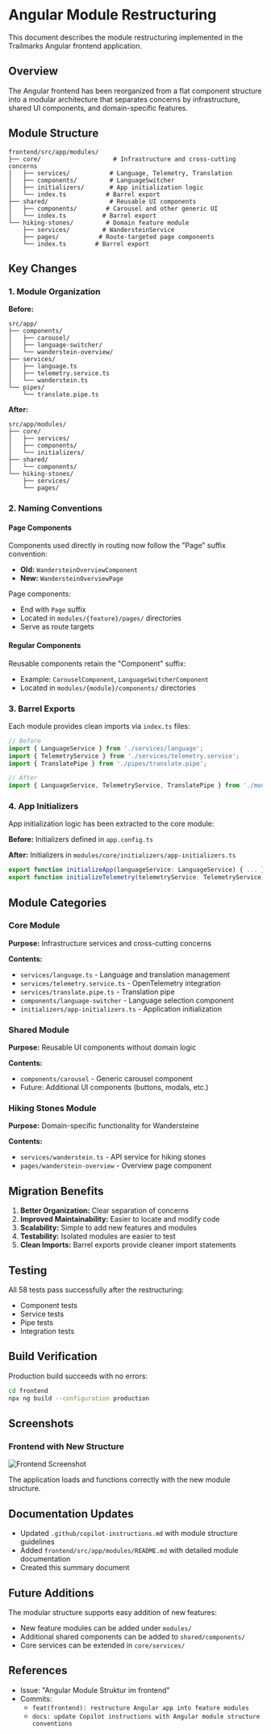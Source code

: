 # Angular Module Restructuring

This document describes the module restructuring implemented in the Trailmarks Angular frontend application.

## Overview

The Angular frontend has been reorganized from a flat component structure into a modular architecture that separates concerns by infrastructure, shared UI components, and domain-specific features.

## Module Structure

```
frontend/src/app/modules/
├── core/                    # Infrastructure and cross-cutting concerns
│   ├── services/           # Language, Telemetry, Translation
│   ├── components/         # LanguageSwitcher
│   ├── initializers/       # App initialization logic
│   └── index.ts           # Barrel export
├── shared/                 # Reusable UI components
│   ├── components/        # Carousel and other generic UI
│   └── index.ts          # Barrel export
└── hiking-stones/         # Domain feature module
    ├── services/         # WandersteinService
    ├── pages/           # Route-targeted page components
    └── index.ts        # Barrel export
```

## Key Changes

### 1. Module Organization

**Before:**
```
src/app/
├── components/
│   ├── carousel/
│   ├── language-switcher/
│   └── wanderstein-overview/
├── services/
│   ├── language.ts
│   ├── telemetry.service.ts
│   └── wanderstein.ts
└── pipes/
    └── translate.pipe.ts
```

**After:**
```
src/app/modules/
├── core/
│   ├── services/
│   ├── components/
│   └── initializers/
├── shared/
│   └── components/
└── hiking-stones/
    ├── services/
    └── pages/
```

### 2. Naming Conventions

#### Page Components
Components used directly in routing now follow the "Page" suffix convention:

- **Old:** `WandersteinOverviewComponent`
- **New:** `WandersteinOverviewPage`

Page components:
- End with `Page` suffix
- Located in `modules/{feature}/pages/` directories
- Serve as route targets

#### Regular Components
Reusable components retain the "Component" suffix:
- Example: `CarouselComponent`, `LanguageSwitcherComponent`
- Located in `modules/{module}/components/` directories

### 3. Barrel Exports

Each module provides clean imports via `index.ts` files:

```typescript
// Before
import { LanguageService } from './services/language';
import { TelemetryService } from './services/telemetry.service';
import { TranslatePipe } from './pipes/translate.pipe';

// After
import { LanguageService, TelemetryService, TranslatePipe } from './modules/core';
```

### 4. App Initializers

App initialization logic has been extracted to the core module:

**Before:** Initializers defined in `app.config.ts`

**After:** Initializers in `modules/core/initializers/app-initializers.ts`

```typescript
export function initializeApp(languageService: LanguageService) { ... }
export function initializeTelemetry(telemetryService: TelemetryService) { ... }
```

## Module Categories

### Core Module
**Purpose:** Infrastructure services and cross-cutting concerns

**Contents:**
- `services/language.ts` - Language and translation management
- `services/telemetry.service.ts` - OpenTelemetry integration
- `services/translate.pipe.ts` - Translation pipe
- `components/language-switcher` - Language selection component
- `initializers/app-initializers.ts` - Application initialization

### Shared Module
**Purpose:** Reusable UI components without domain logic

**Contents:**
- `components/carousel` - Generic carousel component
- Future: Additional UI components (buttons, modals, etc.)

### Hiking Stones Module
**Purpose:** Domain-specific functionality for Wandersteine

**Contents:**
- `services/wanderstein.ts` - API service for hiking stones
- `pages/wanderstein-overview` - Overview page component

## Migration Benefits

1. **Better Organization:** Clear separation of concerns
2. **Improved Maintainability:** Easier to locate and modify code
3. **Scalability:** Simple to add new features and modules
4. **Testability:** Isolated modules are easier to test
5. **Clean Imports:** Barrel exports provide cleaner import statements

## Testing

All 58 tests pass successfully after the restructuring:
- Component tests
- Service tests
- Pipe tests
- Integration tests

## Build Verification

Production build succeeds with no errors:
```bash
cd frontend
npx ng build --configuration production
```

## Screenshots

### Frontend with New Structure
![Frontend Screenshot](https://github.com/user-attachments/assets/ebabdae5-3687-4117-917f-316b3a40d537)

The application loads and functions correctly with the new module structure.

## Documentation Updates

- Updated `.github/copilot-instructions.md` with module structure guidelines
- Added `frontend/src/app/modules/README.md` with detailed module documentation
- Created this summary document

## Future Additions

The modular structure supports easy addition of new features:
- New feature modules can be added under `modules/`
- Additional shared components can be added to `shared/components/`
- Core services can be extended in `core/services/`

## References

- Issue: "Angular Module Struktur im frontend"
- Commits:
  - `feat(frontend): restructure Angular app into feature modules`
  - `docs: update Copilot instructions with Angular module structure conventions`
